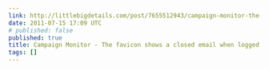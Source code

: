 ```yaml
---
link: http://littlebigdetails.com/post/7655512943/campaign-monitor-the-favicon-shows-a-closed
date: 2011-07-15 17:09 UTC
# published: false
published: true
title: Campaign Monitor - The favicon shows a closed email when logged...
tags: []
---
```



